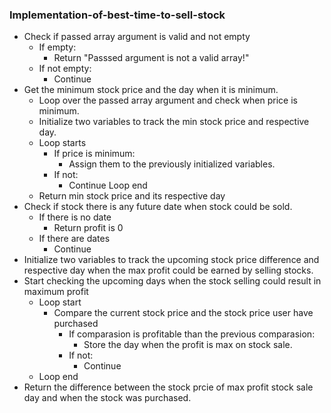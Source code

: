 ﻿### Implementation-of-best-time-to-sell-stock

-   Check if passed array argument is valid and not empty
    -   If empty:
        -   Return "Passsed argument is not a valid array!"
    -   If not empty:
        -   Continue
-   Get the minimum stock price and the day when it is minimum.
    -   Loop over the passed array argument and check when price is minimum.
    -   Initialize two variables to track the min stock price and respective day.
    -   Loop starts
        -   If price is minimum:
            -   Assign them to the previously initialized variables.
        -   If not:
            -   Continue
        Loop end
    -   Return min stock price and its respective day
-   Check if stock there is any future date when stock could be sold.
    -   If there is no date
        -   Return profit is 0
    -   If there are dates
        -   Continue
-   Initialize two variables to track the upcoming stock price difference and respective day when the max profit could be earned by selling stocks.
-   Start checking the upcoming days when the stock selling could result in maximum profit
    -   Loop start
        -   Compare the current stock price and the stock price user have purchased
            -   If comparasion is profitable than the previous comparasion:
                -   Store the day when the profit is max on stock sale. 
            -   If not:
                -   Continue
    -   Loop end
-   Return the difference between the stock prcie of max profit stock sale day and when the stock was purchased.
